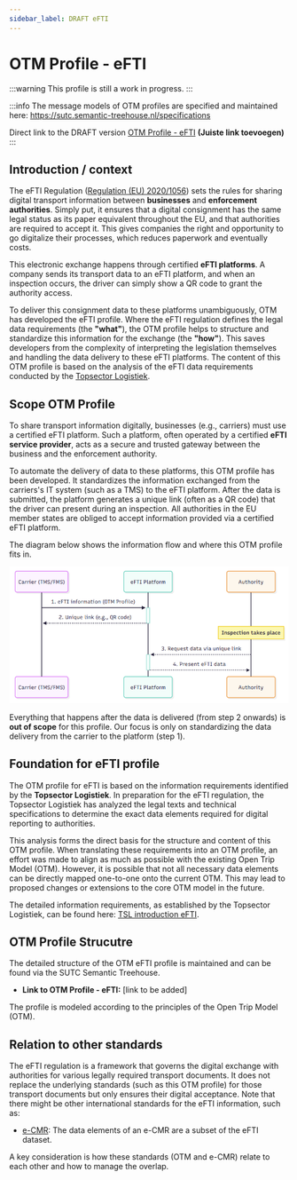 ```yaml
---
sidebar_label: DRAFT eFTI
---
```


# OTM Profile - eFTI 
:::warning
This profile is still a work in progress.
:::

:::info
The message models of OTM profiles are specified and maintained here: https://sutc.semantic-treehouse.nl/specifications

Direct link to the DRAFT version [OTM Profile - eFTI](https://sutc.semantic-treehouse.nl/message-model/MessageModel_74ddde7e-578a-4790-b674-15274637d902) **(Juiste link toevoegen)**
:::


## Introduction / context

The eFTI Regulation ([Regulation (EU) 2020/1056](https://eur-lex.europa.eu/legal-content/EN/TXT/?uri=CELEX:32020R1056)) sets the rules for sharing digital transport information between **businesses** and **enforcement authorities**. Simply put, it ensures that a digital consignment has the same legal status as its paper equivalent throughout the EU, and that authorities are required to accept it. This gives companies the right and opportunity to go digitalize their processes, which reduces paperwork and eventually costs.

This electronic exchange happens through certified **eFTI platforms**. A company sends its transport data to an eFTI platform, and when an inspection occurs, the driver can simply show a QR code to grant the authority access.

To deliver this consignment data to these platforms unambiguously, OTM has developed the eFTI profile. Where the eFTI regulation defines the legal data requirements (the **"what"**), the OTM profile helps to structure and standardize this information for the exchange (the **"how"**). This saves developers from the complexity of interpreting the legislation themselves and handling the data delivery to these eFTI platforms. The content of this OTM profile is based on the analysis of the eFTI data requirements conducted by the [Topsector Logistiek](https://topsectorlogistiek.nl/).

## Scope OTM Profile

To share transport information digitally, businesses (e.g., carriers) must use a certified eFTI platform. Such a platform, often operated by a certified **eFTI service provider**, acts as a secure and trusted gateway between the business and the enforcement authority.

To automate the delivery of data to these platforms, this OTM profile has been developed. It standardizes the information exchanged from the carriers's IT system (such as a TMS) to the eFTI platform. After the data is submitted, the platform generates a unique link (often as a QR code) that the driver can present during an inspection. All authorities in the EU member states are obliged to accept information provided via a certified eFTI platform.

The diagram below shows the information flow and where this OTM profile fits in.

![](./sequence-diagram-efti.png)

Everything that happens after the data is delivered (from step 2 onwards) is **out of scope** for this profile. Our focus is only on standardizing the data delivery from the carrier to the platform (step 1).

## Foundation for eFTI profile

The OTM profile for eFTI is based on the information requirements identified by the **Topsector Logistiek**. In preparation for the eFTI regulation, the Topsector Logistiek has analyzed the legal texts and technical specifications to determine the exact data elements required for digital reporting to authorities.

This analysis forms the direct basis for the structure and content of this OTM profile. When translating these requirements into an OTM profile, an effort was made to align as much as possible with the existing Open Trip Model (OTM). However, it is possible that not all necessary data elements can be directly mapped one-to-one onto the current OTM. This may lead to proposed changes or extensions to the core OTM model in the future.

The detailed information requirements, as established by the Topsector Logistiek, can be found here: <a href="/documents/TSL-introduction-efti.xlsx" target="_blank">TSL introduction eFTI</a>.

## OTM Profile Strucutre

The detailed structure of the OTM eFTI profile is maintained and can be found via the SUTC Semantic Treehouse.

- **Link to OTM Profile - eFTI:** [link to be added]

The profile is modeled according to the principles of the Open Trip Model (OTM).

## Relation to other standards
The eFTI regulation is a framework that governs the digital exchange with authorities for various legally required transport documents. It does not replace the underlying standards (such as this OTM profile) for those transport documents but only ensures their digital acceptance. Note that there might be other international standards for the eFTI information, such as:

- [e-CMR](https://www.iru.org/what-we-do/facilitating-trade-and-transit/e-cmr): The data elements of an e-CMR are a subset of the eFTI dataset. 

A key consideration is how these standards (OTM and e-CMR) relate to each other and how to manage the overlap.
